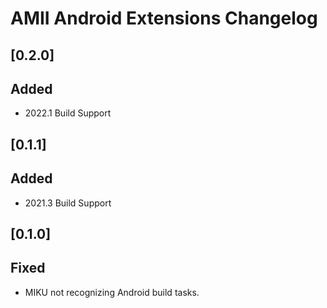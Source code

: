 <!-- Keep a Changelog guide -> https://keepachangelog.com -->

# AMII Android Extensions Changelog

## [0.2.0]

## Added

- 2022.1 Build Support

## [0.1.1]

## Added

- 2021.3 Build Support

## [0.1.0]

## Fixed

- MIKU not recognizing Android build tasks.
